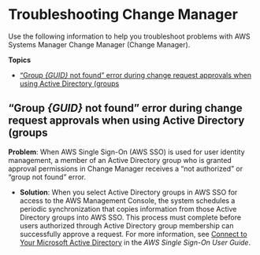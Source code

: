 # Troubleshooting Change Manager<a name="change-manager-troubleshooting"></a>

Use the following information to help you troubleshoot problems with AWS Systems Manager Change Manager \(Change Manager\)\.

**Topics**
+ [“Group *\{GUID\}* not found” error during change request approvals when using Active Directory \(groups](#change-manager-troubleshooting-sso)

## “Group *\{GUID\}* not found” error during change request approvals when using Active Directory \(groups<a name="change-manager-troubleshooting-sso"></a>

**Problem**: When AWS Single Sign\-On \(AWS SSO\) is used for user identity management, a member of an Active Directory group who is granted approval permissions in Change Manager receives a “not authorized” or “group not found” error\.
+ **Solution**: When you select Active Directory groups in AWS SSO for access to the AWS Management Console, the system schedules a periodic synchronization that copies information from those Active Directory groups into AWS SSO\. This process must complete before users authorized through Active Directory group membership can successfully approve a request\. For more information, see [Connect to Your Microsoft Active Directory](https://docs.aws.amazon.com/singlesignon/latest/userguide/manage-your-identity-source-ad.html) in the *AWS Single Sign\-On User Guide*\.